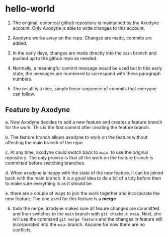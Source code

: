 # hello-world

1. The original, canonical github repository is maintained by the Axodyne account. Only Axodyne is able to write changes to this account.

2. Axodyne works away on the repo. Changes are made, commits are added.

3. In the early days, changes are made directly into the ```main``` branch and pushed up to the github repo as needed.

4. Normally, a meaningful commit message would be used but in this early state, the messages are numbered to correspond with these paragraph numbers.

5. The result is a nice, simple linear sequence of commits that everyone can follow.

## Feature by Axodyne

a. Now Axodyne decides to add a new feature and creates a feature branch for the work. This is the first commit after creating the feature branch.

b. The feature branch allows axodyne to work on the feature without affecting the main branch of the repo.

c. At any time, axodyne could switch back to ```main```. to use the original repository. The only proviso is that all the work on the feature branch is committed before switching branches.

d. When axodyne is happy with the state of the new feature, it can be joined back with the main branch. It is a good idea to do a bit of a tidy before then to make sure everything is as it should be.

e. there are a couple of ways to join the work together and incorporate the new feature. The one used for this feature is a ***merge***

6. todo the nerge, azodyne makes sure all feaure changes are committed and then switches to the ```main``` branch with ```git checkout main```. Next, she will use the command ```git merge feature``` and the changes in feature will incorporated into the ```main``` branch. Assume for now there are no conflicts.

